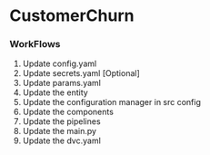 # CustomerChurn

### WorkFlows

1. Update config.yaml
2. Update secrets.yaml [Optional]
3. Update params.yaml
4. Update the entity
5. Update the configuration manager in src config
6. Update the components
7. Update the pipelines
8. Update the main.py
9. Update the dvc.yaml

